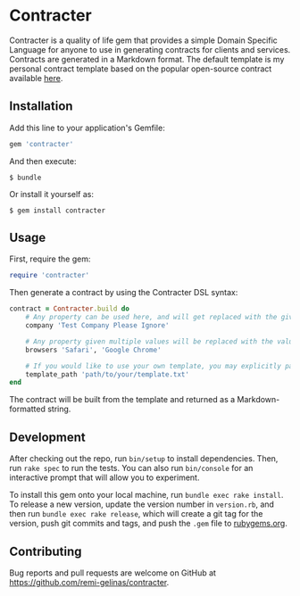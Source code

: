 # Contracter

Contracter is a quality of life gem that provides a simple Domain Specific Language for anyone to use in generating contracts for clients and services. Contracts are generated in a Markdown format. The default template is my personal contract template based on the popular open-source contract available [here](https://stuffandnonsense.co.uk/projects/contract-killer/).

## Installation

Add this line to your application's Gemfile:

```ruby
gem 'contracter'
```

And then execute:

    $ bundle

Or install it yourself as:

    $ gem install contracter

## Usage

First, require the gem:

```ruby
require 'contracter'
```

Then generate a contract by using the Contracter DSL syntax:

```ruby
contract = Contracter.build do
    # Any property can be used here, and will get replaced with the given value in the template where the method name appears in the format [name].
    company 'Test Company Please Ignore'

    # Any property given multiple values will be replaced with the values on separate lines.
    browsers 'Safari', 'Google Chrome'

    # If you would like to use your own template, you may explicitly pass Contracter the path to it. The template can be in any plain text UTF-8 encoded format.
    template_path 'path/to/your/template.txt'
end
```

The contract will be built from the template and returned as a Markdown-formatted string.

## Development

After checking out the repo, run `bin/setup` to install dependencies. Then, run `rake spec` to run the tests. You can also run `bin/console` for an interactive prompt that will allow you to experiment.

To install this gem onto your local machine, run `bundle exec rake install`. To release a new version, update the version number in `version.rb`, and then run `bundle exec rake release`, which will create a git tag for the version, push git commits and tags, and push the `.gem` file to [rubygems.org](https://rubygems.org).

## Contributing

Bug reports and pull requests are welcome on GitHub at https://github.com/remi-gelinas/contracter.
